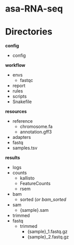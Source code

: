 # asa-RNA-seq


# Directories 
**config**
 - config

**workflow**
  - envs
    - fastqc 
  - report 
  - rules
  - scripts 
  - Snakefile

**resources** 
  - reference
     - chromosome.fa
     - annotation.gff3
  - adapters
  - fastq
  - samples.tsv
 
**results** 

  - logs
  - counts
    - kallisto
    - FeatureCounts
    - rsem
  - bam 
     - sorted (*or bam_sorted*
  - sam 
     - {sample}.sam
  - trimmed
- fastq
  - trimmed
     - {sample}_1.fastq.gz
     - {sample}_2.fastq.gz
